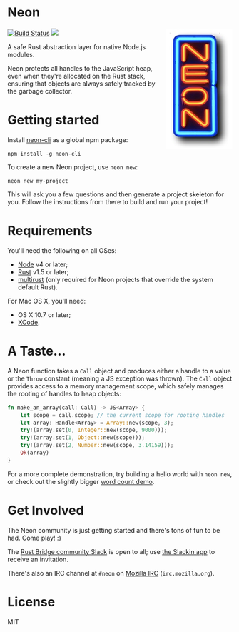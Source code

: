# Neon

<img align="right" src="neon.jpg" alt="neon"/>

[![Build Status](https://travis-ci.org/rustbridge/neon.svg?branch=master)](https://travis-ci.org/rustbridge/neon)
[![](http://meritbadge.herokuapp.com/neon)](https://crates.io/crates/neon)

A safe Rust abstraction layer for native Node.js modules.

Neon protects all handles to the JavaScript heap, even when they're allocated on the Rust stack, ensuring that objects are always safely tracked by the garbage collector.

# Getting started

Install [neon-cli](https://github.com/rustbridge/neon-cli) as a global npm package:

```
npm install -g neon-cli
```

To create a new Neon project, use `neon new`:

```
neon new my-project
```

This will ask you a few questions and then generate a project skeleton for you. Follow the instructions from there to build and run your project!

# Requirements

You'll need the following on all OSes:

* [Node](http://nodejs.org) v4 or later;
* [Rust](http://rust-lang.org) v1.5 or later;
* [multirust](https://github.com/brson/multirust) (only required for Neon projects that override the system default Rust).

For Mac OS X, you'll need:

* OS X 10.7 or later;
* [XCode](https://developer.apple.com/xcode/download/).

# A Taste...

A Neon function takes a `Call` object and produces either a handle to a value or the `Throw` constant (meaning a JS exception was thrown). The `Call` object provides access to a memory management scope, which safely manages the rooting of handles to heap objects:

```rust
fn make_an_array(call: Call) -> JS<Array> {
    let scope = call.scope; // the current scope for rooting handles
    let array: Handle<Array> = Array::new(scope, 3);
    try!(array.set(0, Integer::new(scope, 9000)));
    try!(array.set(1, Object::new(scope)));
    try!(array.set(2, Number::new(scope, 3.14159)));
    Ok(array)
}
```

For a more complete demonstration, try building a hello world with `neon new`, or check out the slightly bigger [word count demo](https://github.com/dherman/wc-demo).

# Get Involved

The Neon community is just getting started and there's tons of fun to be had. Come play! :)

The [Rust Bridge community Slack](http://rustbridge.slack.com) is open to all; use [the Slackin app](http://rustbridge-community-slackin.herokuapp.com) to receive an invitation.

There's also an IRC channel at `#neon` on [Mozilla IRC](https://wiki.mozilla.org/IRC) (`irc.mozilla.org`).

# License

MIT
